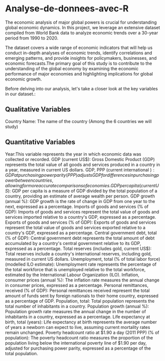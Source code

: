 # Analyse-de-donnees-avec-R

The economic analysis of major global powers is crucial for understanding global economic dynamics. In this project, we leverage an extensive dataset compiled from World Bank data to analyze economic trends over a 30-year period from 1990 to 2020.

The dataset covers a wide range of economic indicators that will help us conduct in-depth analyses of economic trends, identify correlations and emerging patterns, and provide insights for policymakers, businesses, and economic forecasts.The primary goal of this study is to contribute to the understanding of the global economy by examining the economic performance of major economies and highlighting implications for global economic growth. 

Before delving into our analysis, let's take a closer look at the key variables in our dataset.:

## Qualitative Variables
Country Name: The name of the country (Among the 6 countries we will study)

## Quantitative Variables
Year:This variable represents the year in which economic data was collected or recorded.
GDP (current US$): Gross Domestic Product (GDP) represents the total value of all goods and services produced in a country in a year, measured in current US dollars.
GDP, PPP (current international $): GDP at purchasing power parity (PPP) adjusts GDP for differences in purchasing power between countries, allowing for more accurate comparisons of economies.
GDP per capita (current US$): GDP per capita is a measure of GDP divided by the total population of a country, providing an estimate of average wealth per person.
GDP growth (annual %): GDP growth is the rate of change in GDP from one year to the next, expressed as a percentage.
Imports of goods and services (% of GDP): Imports of goods and services represent the total value of goods and services imported relative to a country's GDP, expressed as a percentage.
Exports of goods and services (% of GDP): Exports of goods and services represent the total value of goods and services exported relative to a country's GDP, expressed as a percentage.
Central government debt, total (% of GDP): Central government debt represents the total amount of debt accumulated by a country's central government relative to its GDP, expressed as a percentage.
Total reserves (includes gold, current US$): Total reserves include a country's international reserves, including gold, measured in current US dollars.
Unemployment, total (% of total labor force) (modelled ILO estimate): Unemployment rate represents the percentage of the total workforce that is unemployed relative to the total workforce, estimated by the International Labour Organization (ILO).
Inflation, consumer prices (annual %): The inflation rate measures the annual change in consumer prices, expressed as a percentage.
Personal remittances, received (% of GDP): Personal remittances received represent the total amount of funds sent by foreign nationals to their home country, expressed as a percentage of GDP.
Population, total: Total population represents the total number of inhabitants in a country.
Population growth (annual %): Population growth rate measures the annual change in the number of inhabitants in a country, expressed as a percentage.
Life expectancy at birth, total (years): Life expectancy at birth represents the average number of years a newborn can expect to live, assuming current mortality rates remain unchanged.
Poverty headcount ratio at $1.90 a day (2011 PPP) (% of population): The poverty headcount ratio measures the proportion of the population living below the international poverty line of $1.90 per day, adjusted for purchasing power parity, expressed as a percentage of the total population.

